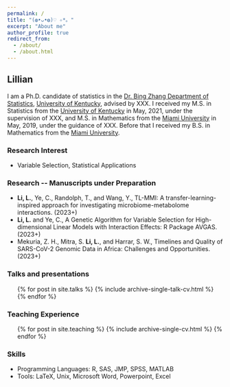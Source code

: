```yaml
---
permalink: /
title: "(◍•ᴗ•◍)♡ ✧*。"
excerpt: "About me"
author_profile: true
redirect_from: 
  - /about/
  - /about.html
---
```


## Lillian

I am a Ph.D. candidate of statistics in the [Dr. Bing Zhang Department of Statistics](https://stat.as.uky.edu/), [University of Kentucky](https://www.uky.edu/), advised by XXX. I received my M.S. in Statistics from the [University of Kentucky](https://www.uky.edu/) in May, 2021, under the supervision of XXX, and M.S. in Mathematics from the [Miami University](https://miamioh.edu/) in May, 2019, under the guidance of XXX. Before that I received my B.S. in Mathematics from the [Miami University](https://miamioh.edu/).

### Research Interest
* Variable Selection, Statistical Applications

### Research -- Manuscripts under Preparation
* $\textbf{Li, L.}$, Ye, C., Randolph, T., and Wang, Y., TL-MMI: A transfer-learning-inspired approach for investigating microbiome-metabolome interactions. (2023+)
* $\textbf{Li, L.}$ and Ye, C., A Genetic Algorithm for Variable Selection for High-dimensional Linear Models with Interaction Effects: R Package AVGAS. (2023+)
* Mekuria, Z. H., Mitra, S. $\textbf{Li, L.}$, and Harrar, S. W., Timelines and Quality of SARS-CoV-2 Genomic Data in Africa: Challenges and Opportunities. (2023+)
  
### Talks and presentations
  <ul>{% for post in site.talks %}
    {% include archive-single-talk-cv.html %}
  {% endfor %}</ul>

### Teaching Experience
  <ul>{% for post in site.teaching %}
    {% include archive-single-cv.html %}
  {% endfor %}</ul>
  
### Skills
* Programming Languages: R, SAS, JMP, SPSS, MATLAB
* Tools: LaTeX, Unix, Microsoft Word, Powerpoint, Excel
